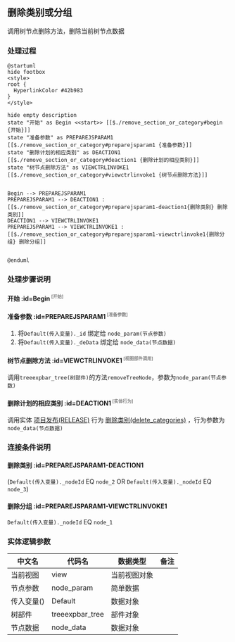 ## 删除类别或分组 <!-- {docsify-ignore-all} -->

   调用树节点删除方法，删除当前树节点数据

### 处理过程

```plantuml
@startuml
hide footbox
<style>
root {
  HyperlinkColor #42b983
}
</style>

hide empty description
state "开始" as Begin <<start>> [[$./remove_section_or_category#begin {开始}]]
state "准备参数" as PREPAREJSPARAM1  [[$./remove_section_or_category#preparejsparam1 {准备参数}]]
state "删除计划的相应类别" as DEACTION1  [[$./remove_section_or_category#deaction1 {删除计划的相应类别}]]
state "树节点删除方法" as VIEWCTRLINVOKE1  [[$./remove_section_or_category#viewctrlinvoke1 {树节点删除方法}]]


Begin --> PREPAREJSPARAM1
PREPAREJSPARAM1 --> DEACTION1 : [[$./remove_section_or_category#preparejsparam1-deaction1{删除类别} 删除类别]]
DEACTION1 --> VIEWCTRLINVOKE1
PREPAREJSPARAM1 --> VIEWCTRLINVOKE1 : [[$./remove_section_or_category#preparejsparam1-viewctrlinvoke1{删除分组} 删除分组]]


@enduml
```


### 处理步骤说明

#### 开始 :id=Begin<sup class="footnote-symbol"> <font color=gray size=1>[开始]</font></sup>




#### 准备参数 :id=PREPAREJSPARAM1<sup class="footnote-symbol"> <font color=gray size=1>[准备参数]</font></sup>



1. 将`Default(传入变量)._id` 绑定给  `node_param(节点参数)`
2. 将`Default(传入变量)._deData` 绑定给  `node_data(节点数据)`

#### 树节点删除方法 :id=VIEWCTRLINVOKE1<sup class="footnote-symbol"> <font color=gray size=1>[视图部件调用]</font></sup>



调用`treeexpbar_tree(树部件)`的方法`removeTreeNode`，参数为`node_param(节点参数)`
#### 删除计划的相应类别 :id=DEACTION1<sup class="footnote-symbol"> <font color=gray size=1>[实体行为]</font></sup>



调用实体 [项目发布(RELEASE)](module/ProjMgmt/release.md) 行为 [删除类别(delete_categories)](module/ProjMgmt/release#行为) ，行为参数为`node_data(节点数据)`

### 连接条件说明
#### 删除类别 :id=PREPAREJSPARAM1-DEACTION1

(```Default(传入变量)._nodeId``` EQ ```node_2``` OR ```Default(传入变量)._nodeId``` EQ ```node_3```)
#### 删除分组 :id=PREPAREJSPARAM1-VIEWCTRLINVOKE1

```Default(传入变量)._nodeId``` EQ ```node_1```


### 实体逻辑参数

|    中文名   |    代码名    |  数据类型      |备注 |
| --------| --------| --------  | --------   |
|当前视图|view|当前视图对象||
|节点参数|node_param|简单数据||
|传入变量(<i class="fa fa-check"/></i>)|Default|数据对象||
|树部件|treeexpbar_tree|部件对象||
|节点数据|node_data|数据对象||
